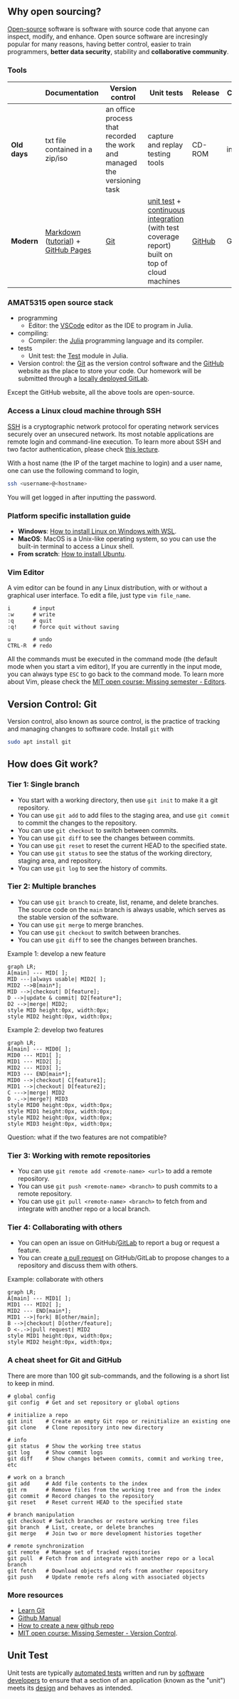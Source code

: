 ## Why open sourcing?
[Open-source](https://en.wikipedia.org/wiki/Open_source) software is software with source code that anyone can inspect, modify, and enhance. Open source software are incresingly popular for many reasons, having better control, easier to train programmers, **better data security**, stability and **collaborative community**.



### Tools

|  | Documentation | Version control | Unit tests | Release | Collaboration |
| --- | --- | --- | --- | --- | --- |
| **Old days** | txt file contained in a zip/iso | an office process that recorded the work and managed the versioning task | capture and replay testing tools | CD-ROM | in an office |
| **Modern** | [Markdown](https://www.markdownguide.org/basic-syntax/) ([tutorial](https://www.markdowntutorial.com/)) + [GitHub Pages](https://pages.github.com/) | [Git](https://www.atlassian.com/git) | [unit test](https://en.wikipedia.org/wiki/Unit_testing) + [continuous integration](https://en.wikipedia.org/wiki/CI/CD) (with test coverage report) built on top of cloud machines | [GitHub](https://github.com/) | GitHub/[GitLab](https://gitlab.com/) |

### AMAT5315 open source stack
- programming
  - Editor: the [VSCode](https://www.julia-vscode.org/) editor as the IDE to program in Julia.
- compiling:
  - Compiler: the [Julia](https://julialang.org/) programming language and its compiler.
- tests
  - Unit test: the [Test](https://docs.julialang.org/en/v1/stdlib/Test/) module in Julia.
- Version control: the [Git](https://git-scm.com/) as the version control software and the [GitHub](https://github.com/) website as the place to store your code. Our homework will be submitted through a [locally deployed GitLab](https://code.hkust-gz.edu.cn/).

Except the GitHub website, all the above tools are open-source.

### Access a Linux cloud machine through SSH
[SSH](https://en.wikipedia.org/wiki/Secure_Shell) is a cryptographic network protocol for operating network services securely over an unsecured network. Its most notable applications are remote login and command-line execution.
To learn more about SSH and two factor authentication, please check [this lecture](https://missing.csail.mit.edu/2020/security/).

With a host name (the IP of the target machine to login) and a user name, one can use the following command to login,
```bash
ssh <username>@<hostname>
```
You will get logged in after inputting the password.


### Platform specific installation guide
- **Windows**: [How to install Linux on Windows with WSL](https://learn.microsoft.com/en-us/windows/wsl/install).
- **MacOS**: MacOS is a Unix-like operating system, so you can use the built-in terminal to access a Linux shell.
- **From scratch**: [How to install Ubuntu](https://ubuntu.com/tutorials/install-ubuntu-desktop#1-overview).


### Vim Editor
A vim editor can be found in any Linux distribution, with or without a graphical user interface. To edit a file, just type `vim file_name`.

```
i       # input
:w      # write
:q      # quit
:q!     # force quit without saving

u       # undo
CTRL-R  # redo
```
All the commands must be executed in the command mode (the default mode when you start a vim editor),
If you are currently in the input mode, you can always type `ESC` to go back to the command mode. To learn more about Vim, please check the [MIT open course: Missing semester - Editors](https://missing.csail.mit.edu/2020/editors/).



## Version Control: Git

Version control, also known as source control, is the practice of tracking and managing changes to software code. Install `git` with
```bash
sudo apt install git
```

## How does Git work?
### Tier 1: Single branch
- You start with a working directory, then use `git init` to make it a git repository.
- You can use `git add` to add files to the staging area, and use `git commit` to commit the changes to the repository.
- You can use `git checkout` to switch between commits.
- You can use `git diff` to see the changes between commits.
- You can use `git reset` to reset the current HEAD to the specified state.
- You can use `git status` to see the status of the working directory, staging area, and repository.
- You can use `git log` to see the history of commits.

### Tier 2: Multiple branches
- You can use `git branch` to create, list, rename, and delete branches. The source code on the `main` branch is always usable, which serves as the stable version of the software.
- You can use `git merge` to merge branches.
- You can use `git checkout` to switch between branches.
- You can use `git diff` to see the changes between branches.

Example 1: develop a new feature
```mermaid
graph LR;
A[main] --- MID[ ];
MID ---|always usable| MID2[ ];
MID2 -->B[main*];
MID -->|checkout| D[feature];
D -->|update & commit| D2[feature*];
D2 -->|merge| MID2;
style MID height:0px, width:0px;
style MID2 height:0px, width:0px;
```

Example 2: develop two features

```mermaid
graph LR;
A[main] --- MID0[ ];
MID0 --- MID1[ ];
MID1 --- MID2[ ];
MID2 --- MID3[ ];
MID3 --- END[main*];
MID0 -->|checkout| C[feature1];
MID1 -->|checkout| D[feature2];
C --->|merge| MID2
D -.->|merge?| MID3
style MID0 height:0px, width:0px;
style MID1 height:0px, width:0px;
style MID2 height:0px, width:0px;
style MID3 height:0px, width:0px;
```

Question: what if the two features are not compatible?



### Tier 3: Working with remote repositories
- You can use `git remote add <remote-name> <url>` to add a remote repository.
- You can use `git push <remote-name> <branch>` to push commits to a remote repository.
- You can use `git pull <remote-name> <branch>` to fetch from and integrate with another repo or a local branch.

### Tier 4: Collaborating with others
- You can open an issue on GitHub/[GitLab](https://en.wikipedia.org/wiki/GitLab) to report a bug or request a feature.
- You can create [a pull request](https://docs.github.com/en/pull-requests/collaborating-with-pull-requests/proposing-changes-to-your-work-with-pull-requests/creating-a-pull-request) on GitHub/GitLab to propose changes to a repository and discuss them with others.

Example: collaborate with others

```mermaid
graph LR;
A[main] --- MID1[ ];
MID1 --- MID2[ ];
MID2 --- END[main*];
MID1 -->|fork| B[other/main];
B -->|checkout| D[other/feature];
D <-.->|pull request| MID2
style MID1 height:0px, width:0px;
style MID2 height:0px, width:0px;
```

### A cheat sheet for Git and GitHub

There are more than 100 git sub-commands, and the following is a short list to keep in mind.

```
# global config
git config  # Get and set repository or global options

# initialize a repo
git init    # Create an empty Git repo or reinitialize an existing one
git clone   # Clone repository into new directory

# info
git status  # Show the working tree status
git log     # Show commit logs
git diff    # Show changes between commits, commit and working tree, etc

# work on a branch
git add     # Add file contents to the index
git rm      # Remove files from the working tree and from the index
git commit  # Record changes to the repository
git reset   # Reset current HEAD to the specified state

# branch manipulation
git checkout # Switch branches or restore working tree files
git branch  # List, create, or delete branches
git merge   # Join two or more development histories together

# remote synchronization
git remote  # Manage set of tracked repositories
git pull  # Fetch from and integrate with another repo or a local branch
git fetch   # Download objects and refs from another repository
git push    # Update remote refs along with associated objects
```

### More resources
* [Learn Git](https://learngitbranching.js.org/)
* [Github Manual](https://githubtraining.github.io/training-manual/book.pdf)
* [How to create a new github repo](https://docs.github.com/en/get-started/quickstart/create-a-repo)
* [MIT open course: Missing Semester - Version Control](https://missing.csail.mit.edu/2020/version-control/).

## Unit Test
Unit tests are typically [automated tests](https://en.wikipedia.org/wiki/Automated_test) written and run by [software developers](https://en.wikipedia.org/wiki/Software_developer) to ensure that a section of an application (known as the "unit") meets its [design](https://en.wikipedia.org/wiki/Software_design) and behaves as intended.
